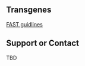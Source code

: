 ## Transgenes

[FAST guidlines](https://mskcc.ent.box.com/file/835061199888?s=tg3m8zg66rubkseokc45pn5a11w6sjz0)

## Support or Contact

TBD